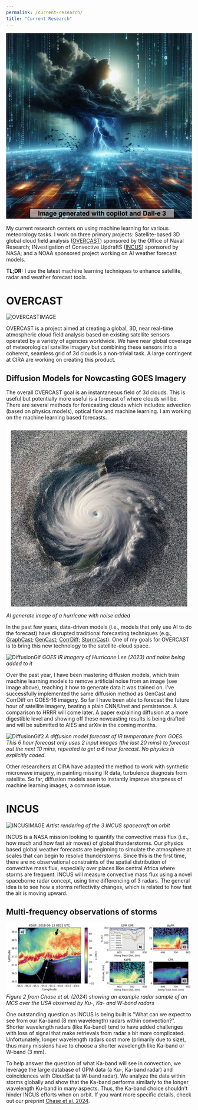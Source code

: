 ```yaml
---
permalink: /current-research/
title: "Current Research"
---
```


![DataDrivenModels](/assets/images/AI4NWP_Dalle3.jpeg) 

My current research centers on using machine learning for various meteorology tasks. I work on three primary projects: Satellite-based 3D global cloud field analysis ([OVERCAST](https://overcast.cira.colostate.edu/overcast-news)) sponsored by the Office of Naval Research; INvestigation of Convective UpdraftS ([INCUS](https://incus.colostate.edu/)) sponsored by NASA; and a NOAA sponsored project working on AI weather forecast models. 

**TL;DR:** I use the latest machine learning techniques to enhance satellite, radar and weather forecast tools. 


<h1> OVERCAST </h1> 

![OVERCASTIMAGE](https://overcast.cira.colostate.edu/overcast-static/overcastpic.png) 

OVERCAST is a project aimed at creating a global, 3D, near real-time atmospheric cloud field analysis based on existing satellite sensors operated by a variety of agencies worldwide. We have near global coverage of meteorological satellite imagery but combining these sensors into a coherent, seamless grid of 3d clouds is a non-trivial task. A large contingent at CIRA are working on creating this product. 

<h2> Diffusion Models for Nowcasting GOES Imagery </h2>

The overall OVERCAST goal is an instantaneous field of 3d clouds. This is useful but potentially more useful is a forecast of where clouds will be. There are several methods for forecasting clouds which includes: advection (based on physics models), optical flow and machine learning. I am working on the machine learning based forecasts. 

![DiffusionPNG](/assets/images/noisy_hurricane.png) 
*AI generate image of a hurricane with noise added*

In the past few years, data-driven models (i.e., models that only use AI to do the forecast) have disrupted traditional forecasting techniques (e.g., [GraphCast](https://www.science.org/doi/10.1126/science.adi2336); [GenCast](https://arxiv.org/abs/2312.15796); [CorrDiff](https://arxiv.org/abs/2309.15214); [StormCast](https://research.nvidia.com/publication/2024-08_kilometer-scale-convection-allowing-model-emulation-using-generative-diffusion)). One of my goals for OVERCAST is to bring this new technology to the satellite-cloud space. 

![DiffusionGif](/assets/images/diffusion_noise.gif) 
*GOES IR imagery of Hurricane Lee (2023) and noise being added to it*

Over the past year, I have been mastering diffusion models, which train machine learning models to remove artificial noise from an image (see image above), teaching it how to generate data it was trained on. I've successfully implemented the same diffusion method as GenCast and CorrDiff on GOES-16 imagery. So far I have been able to forecast the future hour of satellite imagery, beating a plain CNN/Unet and persistence. A comparison to HRRR will come later. A paper explaining diffusion at a more digestible level and showing off these nowcasting results is being drafted and will be submitted to AIES and arXiv in the coming months. 

![DiffusionGif2](/assets/images/DiffusionForecast_6hr.gif) 
*A diffusion model forecast of IR temperature from GOES. This 6 hour forecast only uses 2 input images (the last 20 mins) to forecast out the next 10 mins, repeated to get a 6 hour forecast. No physics is explicitly coded.*

Other researchers at CIRA have adapted the method to work with synthetic microwave imagery, in painting missing IR data, turbulence diagnosis from satellite. So far, diffusion models seem to instantly improve sharpness of machine learning images, a common issue.

<h1> INCUS </h1> 

![INCUSIMAGE](https://incus.colostate.edu/static/7a03237238052221234f3bc7d4b96703/8a89b/clean_incus_example.webp) 
*Artist rendering of the 3 INCUS spacecraft on orbit*

INCUS is a NASA mission looking to quantify the convective mass flux (i.e., how much and how fast air moves) of global thunderstorms. Our physics based global weather forecasts are beginning to simulate the atmosphere at scales that can begin to resolve thunderstorms. Since this is the first time, there are no observational constraints of the spatial distribution of convective mass flux, especially over places like central Africa where storms are frequent. INCUS will measure convective mass flux using a novel spaceborne radar concept, using time differencing of 3 radars. The general idea is to see how a storms reflectivity changes, which is related to how fast the air is moving upward. 

<h2> Multi-frequency observations of storms </h2>

![CHASE2024IMAGE](/assets/images/Chase2024_Example.png) 
*Figure 2 from Chase et al. (2024) showing an example radar sample of an MCS over the USA observed by Ku-, Ka- and W-band radars*

One outstanding question as INCUS is being built is "What can we expect to see from our Ka-band (8 mm wavelength) radars within convection?". Shorter wavelength radars (like Ka-band) tend to have added challenges with loss of signal that make retrievals from radar a bit more complicated. Unfortunately, longer wavelength radars cost more (primarily due to size), thus many missions have to choose a shorter wavelength like Ka-band or W-band (3 mm). 

To help answer the question of what Ka-band will see in convection, we leverage the large database of GPM data (a Ku-, Ka-band radar) and coincidences with CloudSat (a W-band radar). We analyze the data within storms globally and show that the Ka-band performs similarly to the longer wavelength Ku-band in many aspects. Thus, the Ka-band choice shouldn't hinder INCUS efforts when on orbit. If you want more specific details, check out our preprint [Chase et al. 2024](https://arxiv.org/abs/2406.17110).


